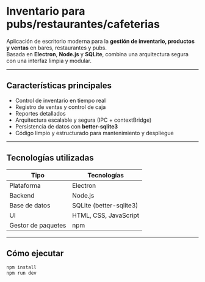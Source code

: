 #  Inventario para pubs/restaurantes/cafeterias

Aplicación de escritorio moderna para la **gestión de inventario, productos y ventas** en bares, restaurantes y pubs.  
Basada en **Electron**, **Node.js** y **SQLite**, combina una arquitectura segura con una interfaz limpia y modular.

---

## Características principales

- Control de inventario en tiempo real  
- Registro de ventas y control de caja  
- Reportes detallados  
- Arquitectura escalable y segura (IPC + contextBridge)  
- Persistencia de datos con **better-sqlite3**  
- Código limpio y estructurado para mantenimiento y despliegue

---

## Tecnologías utilizadas

| Tipo | Tecnologías |
|------|--------------|
| Plataforma | Electron |
| Backend | Node.js |
| Base de datos | SQLite (better-sqlite3) |
| UI | HTML, CSS, JavaScript |
| Gestor de paquetes | npm |

---

## Cómo ejecutar

```bash
npm install
npm run dev
